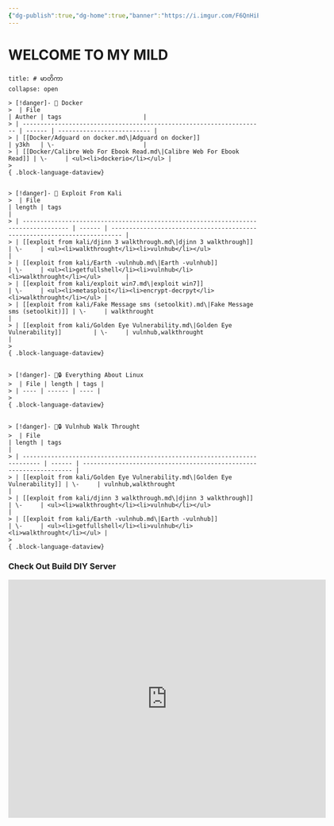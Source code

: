 ```yaml
---
{"dg-publish":true,"dg-home":true,"banner":"https://i.imgur.com/F6QnHiE.png","permalink":"/home-page/home-page/","tags":["gardenEntry"],"dgPassFrontmatter":true,"noteIcon":""}
---
```




# WELCOME TO MY MILD
```ad-info
title: # မာတိကာ
collapse: open

> [!danger]- 🔖 Docker
>  | File                                                                 | Auther | tags                       |
> | -------------------------------------------------------------------- | ------ | -------------------------- |
> | [[Docker/Adguard on docker.md\|Adguard on docker]]                   | y3kh   | \-                         |
> | [[Docker/Calibre Web For Ebook Read.md\|Calibre Web For Ebook Read]] | \-     | <ul><li>dockerio</li></ul> |
> 
{ .block-language-dataview}


> [!danger]- 🔖 Exploit From Kali
>  | File                                                                                | length | tags                                                                      |
> | ----------------------------------------------------------------------------------- | ------ | ------------------------------------------------------------------------- |
> | [[exploit from kali/djinn 3 walkthrough.md\|djinn 3 walkthrough]]                   | \-     | <ul><li>walkthrought</li><li>vulnhub</li></ul>                            |
> | [[exploit from kali/Earth -vulnhub.md\|Earth -vulnhub]]                             | \-     | <ul><li>getfullshell</li><li>vulnhub</li><li>walkthrought</li></ul>       |
> | [[exploit from kali/exploit win7.md\|exploit win7]]                                 | \-     | <ul><li>metasploit</li><li>encrypt-decrpyt</li><li>walkthrought</li></ul> |
> | [[exploit from kali/Fake Message sms (setoolkit).md\|Fake Message sms (setoolkit)]] | \-     | walkthrought                                                              |
> | [[exploit from kali/Golden Eye Vulnerability.md\|Golden Eye Vulnerability]]         | \-     | vulnhub,walkthrought                                                      |
> 
{ .block-language-dataview}


> [!danger]- 🔖🔒 Everything About Linux
>  | File | length | tags |
> | ---- | ------ | ---- |
> 
{ .block-language-dataview}


> [!danger]- 🔖🔒 Vulnhub Walk Throught
>  | File                                                                        | length | tags                                                                |
> | --------------------------------------------------------------------------- | ------ | ------------------------------------------------------------------- |
> | [[exploit from kali/Golden Eye Vulnerability.md\|Golden Eye Vulnerability]] | \-     | vulnhub,walkthrought                                                |
> | [[exploit from kali/djinn 3 walkthrough.md\|djinn 3 walkthrough]]           | \-     | <ul><li>walkthrought</li><li>vulnhub</li></ul>                      |
> | [[exploit from kali/Earth -vulnhub.md\|Earth -vulnhub]]                     | \-     | <ul><li>getfullshell</li><li>vulnhub</li><li>walkthrought</li></ul> |
> 
{ .block-language-dataview}
```

### Check Out Build DIY Server
<iframe width="640" height="480" src="https://www.youtube.com/embed/jOEV8WkmM8w?si=brCtdvVZmsLK1T_T" title="YouTube video player" frameborder="0" allow="accelerometer; autoplay; clipboard-write; encrypted-media; gyroscope; picture-in-picture; web-share" allowfullscreen>
</iframe>

<!-- https://cdn.jsdelivr.net/npm/sakana-widget@2.7.0/lib/sakana.min.css -->
<!-- https://cdn.jsdelivr.net/npm/sakana-widget@2.7.0/lib/sakana.min.js -->
<!-- https://cdnjs.cloudflare.com/ajax/libs/sakana-widget/2.7.0/sakana.min.css -->
<!-- https://cdnjs.cloudflare.com/ajax/libs/sakana-widget/2.7.0/sakana.min.js -->

<!-- Add the Sakana widget CSS and JavaScript as you did before --> <style> #sakana-widget { position: fixed; top: 10px; /* Adjust the top value as needed to control the vertical position */ right: 10px; /* Adjust the right value as needed to control the horizontal position */ z-index: 999; /* Set the z-index to ensure it's on top of other elements */ } </style> <div id="sakana-widget"></div> <script> function initSakanaWidget() { new SakanaWidget().mount('#sakana-widget'); } </script> <script async onload="initSakanaWidget()" src="https://cdn.jsdelivr.net/npm/sakana-widget@2.7.0/lib/sakana.min.js"></script>
